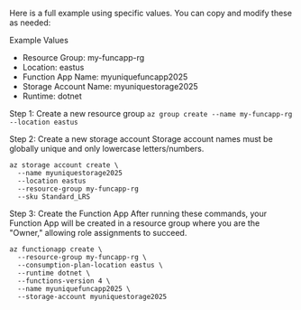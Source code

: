 Here is a full example using specific values. You can copy and modify these as needed:

Example Values
- Resource Group: my-funcapp-rg
- Location: eastus
- Function App Name: myuniquefuncapp2025
- Storage Account Name: myuniquestorage2025
- Runtime: dotnet

Step 1: Create a new resource group
`az group create --name my-funcapp-rg --location eastus`

Step 2: Create a new storage account
Storage account names must be globally unique and only lowercase letters/numbers.
```
az storage account create \
  --name myuniquestorage2025 
  --location eastus 
  --resource-group my-funcapp-rg 
  --sku Standard_LRS
```

Step 3: Create the Function App
After running these commands, your Function App will be created in a resource group where you are the "Owner," allowing role assignments to succeed.
```
az functionapp create \
  --resource-group my-funcapp-rg \
  --consumption-plan-location eastus \
  --runtime dotnet \
  --functions-version 4 \
  --name myuniquefuncapp2025 \
  --storage-account myuniquestorage2025
```
